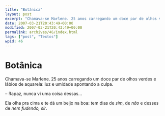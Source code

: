 ```yaml
---
title: "Botânica"
layout: post
excerpt: "Chamava-se Marlene. 25 anos carregando um doce par de olhos verdes e lábios de aquarela: luz e umidade apontando a culpa. – Rapaz, nunca vi uma coisa dessas… Ela olha pra cima e te dá um beijo na boa: tem dias de sim, de não e desses de nem fudendo, sir."
date: 2007-03-21T20:43:49+00:00
modified: 2007-03-21T20:43:49+00:00
permalink: archives/46/index.html
tags: ["post", "Textos"]
wpid: 46
---
```


# Botânica

Chamava-se Marlene. 25 anos carregando um doce par de olhos verdes e lábios de aquarela: luz e umidade apontando a culpa.

– Rapaz, nunca vi uma coisa dessas…

Ela olha pra cima e te dá um beijo na boa: tem dias de *sim*, de *não* e desses de *nem fudendo, sir*.